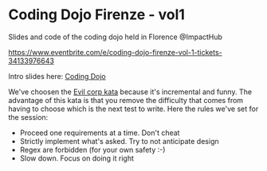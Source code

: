 # Coding Dojo Firenze - vol1
Slides and code of the coding dojo held in Florence @ImpactHub

https://www.eventbrite.com/e/coding-dojo-firenze-vol-1-tickets-34133976643

Intro slides here: [Coding Dojo](https://github.com/doubleloop-io/coding-dojo-firenze-vol1/blob/master/slides/coding-dojo.pdf) 

We've choosen the [Evil corp kata](https://github.com/Gianfrancoalongi/incremental_katas/tree/master/Evil_Corp) because it's incremental and funny. The advantage of this kata is that you remove the difficulty that comes from having to choose which is the next test to write. Here the rules we've set for the session:

- Proceed one requirements at a time. Don't cheat
- Strictly implement what's asked. Try to not anticipate design
- Regex are forbidden (for your own safety :-)
- Slow down. Focus on doing it right

